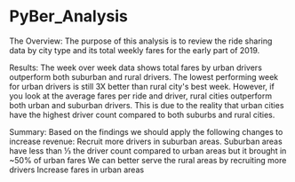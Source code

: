 # PyBer_Analysis

The Overview:
The purpose of this analysis is to review the ride sharing data by city type and its total weekly fares for the early part of 2019. 

Results:
The week over week data shows total fares by urban drivers outperform both suburban and rural drivers. The lowest performing week for urban drivers is still 3X better than rural city's best week. However, if you look at the average fares per ride and driver, rural cities outperform both urban and suburban drivers. This is due to the reality that urban cities have the highest driver count compared to both suburbs and rural cities. 

Summary:
Based on the findings we should apply the following changes to increase revenue:
Recruit more drivers in suburban areas. Suburban areas have less than ⅓ the driver count compared to urban areas but it brought in ~50% of urban fares
We can better serve the rural areas by recruiting more drivers
Increase fares in urban areas

